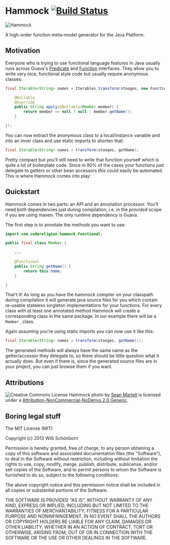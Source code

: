 # Hammock [![Build Status](https://travis-ci.org/whiskeysierra/hammock.png?branch=master)](http://travis-ci.org/whiskeysierra/hammock)

![Hammock](http://farm1.staticflickr.com/89/255289520_04e0b04c7e_m_d.jpg)

A high-order function meta-model generator for the Java Platform. 

## Motivation
Everyone who is trying to use functional language features in Java usually runs 
across Guava's [Predicate](http://docs.guava-libraries.googlecode.com/git/javadoc/com/google/common/base/Predicate.html) 
and [Function](http://docs.guava-libraries.googlecode.com/git/javadoc/com/google/common/base/Function.html) interfaces.
They allow you to write very nice, functional style code but usually require
anonymous classes:

```java
final Iterable<String> names = Iterables.transform(stooges, new Function<Member, String>() {

    @Nullable
    @Override
    public String apply(@Nullable(Member member) {
        return member == null ? null : member.getName();
    }

});
```

You can now extract the anonymous class to a local/instance variable and into 
an inner class and use static imports to shorten that:

```java
final Iterable<String> names = transform(stooges, getName);
```

Pretty compact but you'll still need to write that function yourself which is
quite a lot of boilerplate code. Since in 90% of the cases your functions just
delegate to getters or other bean accessors this could easily be automated.
This is where Hammock comes into play:

## Quickstart

Hammock comes in two parts: an API and an annotation processor. You'll need both
dependencies just during compilation, i.e. in the *provided* scope if you are
using maven. The only runtime dependency is Guava.

The first step is to annotate the methods you want to use:
```java
import com.codereligion.hammock.Functional;

public final class Member {

    ...
    
    @Functional
    public String getName() {
        return this.name;
    }

}
```

That't it! As long as you have the hammock compiler on your classpath during
compilation it will generate java source files for you which contain re-usable
stateless singleton implementations for your functions. For every class with
at least one annotated method Hammock will create a corresponding class in the
same package. In our example there will be a `Member_` class.

Again assuming you're using static imports you can now use it like this:
```java
final Iterable<String> names = transform(stooges, getName());
```

The generated methods will always have the same name as the getter/accessor they
delegate to, so there should be little question what it actually does. But even
if there is, since the generated source files are in your project, you can just
browse them if you want.

## Attributions
![Creative Commons License](http://i.creativecommons.org/l/by-nc-nd/2.0/80x15.png)
Hammock photo by [Sean Martell](http://www.flickr.com/photos/mart3ll/) is licensed under a
[Attribution-NonCommercial-NoDerivs 2.0 Generic](http://creativecommons.org/licenses/by-nc-nd/2.0/).

## Boring legal stuff
The MIT License (MIT)

Copyright (c) 2013 Willi Schönborn

Permission is hereby granted, free of charge, to any person obtaining a copy of
this software and associated documentation files (the "Software"), to deal in
the Software without restriction, including without limitation the rights to
use, copy, modify, merge, publish, distribute, sublicense, and/or sell copies of
the Software, and to permit persons to whom the Software is furnished to do so,
subject to the following conditions:

The above copyright notice and this permission notice shall be included in all
copies or substantial portions of the Software.

THE SOFTWARE IS PROVIDED "AS IS", WITHOUT WARRANTY OF ANY KIND, EXPRESS OR
IMPLIED, INCLUDING BUT NOT LIMITED TO THE WARRANTIES OF MERCHANTABILITY, FITNESS
FOR A PARTICULAR PURPOSE AND NONINFRINGEMENT. IN NO EVENT SHALL THE AUTHORS OR
COPYRIGHT HOLDERS BE LIABLE FOR ANY CLAIM, DAMAGES OR OTHER LIABILITY, WHETHER
IN AN ACTION OF CONTRACT, TORT OR OTHERWISE, ARISING FROM, OUT OF OR IN
CONNECTION WITH THE SOFTWARE OR THE USE OR OTHER DEALINGS IN THE SOFTWARE.
